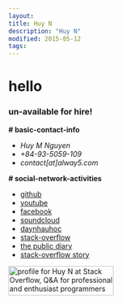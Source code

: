 ```yaml
---
layout:
title: Huy N
description: "Huy N"
modified: 2015-05-12
tags: 
---
```


# hello

### un-available for hire!

<p><b># basic-contact-info</b></p>
 <ul>
   <li><i>Huy M Nguyen</i></li>
   <li><i>+84-93-5059-109</i></li>
   <li><i>contact[at]alway5.com</i></li>
 </ul>
<p><b># social-network-activities</b></p>
 <ul>
  
<li><a href="https://github.com/minhhuy150894" target="_blank">github</a></li>
<li><a href="https://www.youtube.com/channel/UC_BcJL6407-pBo8Fiu3AHvQ" target="_blank">youtube</a></li>
<li><a href="https://www.facebook.com/abcdevwxyz" target="_blank">facebook</a></li>
<li><a href="https://soundcloud.com/david15894" target="_blank">soundcloud</a></li>
<li><a href="http://daynhauhoc.com/users/david15894" target="_blank">daynhauhoc</a></li>
<li><a href="http://stackoverflow.com/users/5512611/huy-n" target="_blank">stack-overflow</a></li>
<li><a href="https://davidng94.wordpress.com" target="_blank">the public diary</a></li>
<li><a href="http://stackoverflow.com/story/huy" target="_blank">stack-overflow story</a></li>
 </ul>
<a href="http://stackoverflow.com/users/5512611/huy-n" target="_blank">
<img src="http://stackoverflow.com/users/flair/5512611.png" width="208" height="58" alt="profile for Huy N at Stack Overflow, Q&amp;A for professional and enthusiast programmers">
</a>
